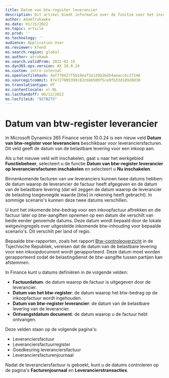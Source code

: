 ```yaml
---
title: Datum van btw-register leverancier
description: Dit artikel biedt informatie over de functie voor het inschakelen van de datum van het btw-register voor leveranciers.
author: AdamTrukawka
ms.date: 01/15/2022
ms.topic: article
ms.prod: ''
ms.technology: ''
audience: Application User
ms.reviewer: kfend
ms.search.region: global
ms.author: atrukawk
ms.search.validFrom: 2022-01-15
ms.dyn365.ops.version: AX 10.0.24
ms.custom: intro-internal
ms.openlocfilehash: 4af770427f5b19eaf2a129b26d54aeacc6c2f148
ms.sourcegitcommit: 87e727005399c82cbb6509f5ce9fb33d18928d30
ms.translationtype: HT
ms.contentlocale: nl-NL
ms.lasthandoff: 08/12/2022
ms.locfileid: "9278273"
---
```

# <a name="date-of-vendor-vat-register"></a>Datum van btw-register leverancier

In Microsoft Dynamics 365 Finance versie 10.0.24 is een nieuw veld **Datum van btw-register voor leveranciers** beschikbaar voor leveranciersfacturen. Dit veld geeft de datum van de belastbare levering voor een inkoop aan.

Als u het nieuwe veld wilt inschakelen, gaat u naar het werkgebied **Functiebeheer**, selecteert u de functie **Datum van btw-register leverancier op leveranciersfacturen inschakelen** en selecteert u **Nu inschakelen**.

Binnenkomende facturen van uw leveranciers kunnen twee datums hebben: de datum waarop de leverancier de factuur heeft afgegeven en de datum van de belastbare levering (dat wil zeggen de datum waarop de leverancier de belasting toegevoegde waarde [btw] in rekening heeft gebracht). In sommige scenario's kunnen deze twee datums verschillen.

U kunt het inkomende btw-bedrag voor een inkoopfactuur aftrekken en die factuur later op btw-aangiften opnemen op een datum die verschilt van beide eerder genoemde datums. Deze datum wordt bepaald door de lokale wetgevingregels over uitgestelde inkomende btw-inhouding voor bepaalde scenario's. Dit verschilt per land of regio.

Bepaalde btw-rapporten, zoals het rapport [Btw-controleoverzicht](emea-cze-vat-declaration-tax-declaration-model.md#vat-control-statement) in de Tsjechische Republiek, vereisen dat de datum van de belastbare levering voor een inkoopdocument wordt gerapporteerd. Deze datum moet worden gerapporteerd zodat de belastingdienst de btw-aangifte tussen partijen kan afstemmen.

In Finance kunt u datums definiëren in de volgende velden:

- **Factuurdatum**: de datum waarop de factuur is uitgegeven door de leverancier.
- **Datum van het btw-register**: de datum waarop het btw-bedrag op de inkoopfactuur wordt ingehouden.
- **Datum van btw-register leverancier**: de datum van de belastbare levering van de leverancier.
- **Ontvangstdatum document**: de datum waarop u de factuur hebt ontvangen.

Deze velden staan op de volgende pagina's:

- Leveranciersfactuur
- Leveranciersfactuurregister
- Goedkeuring leveranciersfactuur
- Leveranciersfacturenjournaal

Nadat de leveranciersfactuur is geboekt, kunt u de datums controleren op de pagina's **Facturenjournaal** en **Leverancierstransacties**.
